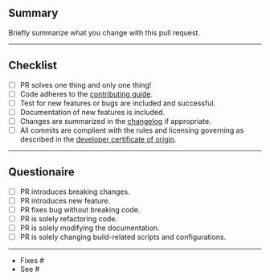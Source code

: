 ## Summary <!-- markdownlint-disable-line MD041 -->

Briefly summarize what you change with this pull request.

---

## Checklist

- [ ] PR solves one thing and only one thing!
- [ ] Code adheres to the
      [contributing guide](https://hsloot.github.io/integratecpp/CONTRIBUTING.html).
- [ ] Test for new features or bugs are included and successful.
- [ ] Documentation of new features is included.
- [ ] Changes are summarized in the [changelog](NEWS.md) if appropriate.
- [ ] All commits are complient with the rules and licensing governing as
      described in the [developer certificate of origin](https://developercertificate.org).

---

## Questionaire

- [ ] PR introduces breaking changes.
- [ ] PR introduces new feature.
- [ ] PR fixes bug without breaking code.
- [ ] PR is solely refactoring code.
- [ ] PR is solely modifying the documentation.
- [ ] PR is solely changing build-related scripts and configurations.

---

- Fixes #
- See #
